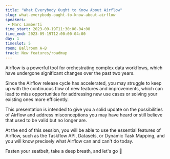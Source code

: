 ```yaml
---
title: "What Everybody Ought to Know About Airflow"
slug: what-everybody-ought-to-know-about-airflow
speakers:
 - Marc Lamberti
time_start: 2023-09-19T11:30:00-04:00
time_end: 2023-09-19T12:00:00-04:00
day: 1
timeslot: 5
room: Ballroom A-B
track: New features/roadmap
---
```


Airflow is a powerful tool for orchestrating complex data workflows, which have undergone significant changes over the past two years.
 
 Since the Airflow release cycle has accelerated, you may struggle to keep up with the continuous flow of new features and improvements, which can lead to miss opportunities for addressing new use cases or solving your existing ones more efficiently.
 
 This presentation is intended to give you a solid update on the possibilities of Airflow and address misconceptions you may have heard or still believe that used to be valid but no longer are.
 
 At the end of this session, you will be able to use the essential features of Airflow, such as the Taskflow API, Datasets, or Dynamic Task Mapping, and you will know precisely what Airflow can and can't do today.
 
 
 
 Fasten your seatbelt, take a deep breath, and let's go 🚀